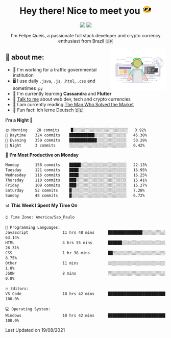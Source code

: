 
<h1 align="center">Hey there! Nice to meet you <img src="assets/sunglasses.gif" width="30"/></h1>

<p align="center">
  <a href="https://www.linkedin.com/in/fqueis"><img src="https://img.shields.io/badge/-LinkedIn-blue?style=flat&logo=Linkedin&logoColor=white" /></a>
  <a href="mailto:fqueis@gmail.com"><img src="https://img.shields.io/badge/-Gmail-c14438?style=flat&logo=Gmail&logoColor=white" /></a>
</p>

<p align="center">I'm Felipe Queis, a passionate full stack developer and crypto currency enthusiast from Brazil 🇧🇷</p>

<img width="35%" align="right" alt="fqueis" src="assets/profile.gif" /></p>

## 🤵 about me:

- 🏢 I'm working for a traffic governmental institution
- 🖥️ I use daily `.java`, `.js`, `.html`, `.css` and sometimes`.py`
- 🌱 I'm currently learning **Cassandra** and **Flutter**
- 💬 [Talk to me](https://github.com/fqueis/fqueis/discussions) about web dev, tech and crypto currencies
- 📖 I am currently reading [The Man Who Solved the Market](https://amzn.com/073521798X)
- 💭 Fun fact: ich lerne Deutsch 🇩🇪

<!--START_SECTION:waka-->
**I'm a Night 🦉** 

```text
🌞 Morning    28 commits     █░░░░░░░░░░░░░░░░░░░░░░░░   3.92% 
🌆 Daytime    324 commits    ███████████░░░░░░░░░░░░░░   45.38% 
🌃 Evening    359 commits    ████████████░░░░░░░░░░░░░   50.28% 
🌙 Night      3 commits      ░░░░░░░░░░░░░░░░░░░░░░░░░   0.42%

```
📅 **I'm Most Productive on Monday** 

```text
Monday       158 commits    █████░░░░░░░░░░░░░░░░░░░░   22.13% 
Tuesday      121 commits    ████░░░░░░░░░░░░░░░░░░░░░   16.95% 
Wednesday    116 commits    ████░░░░░░░░░░░░░░░░░░░░░   16.25% 
Thursday     110 commits    ███░░░░░░░░░░░░░░░░░░░░░░   15.41% 
Friday       109 commits    ███░░░░░░░░░░░░░░░░░░░░░░   15.27% 
Saturday     52 commits     █░░░░░░░░░░░░░░░░░░░░░░░░   7.28% 
Sunday       48 commits     █░░░░░░░░░░░░░░░░░░░░░░░░   6.72%

```


📊 **This Week I Spent My Time On** 

```text
⌚︎ Time Zone: America/Sao_Paulo

💬 Programming Languages: 
JavaScript               11 hrs 48 mins      ███████████████░░░░░░░░░░   63.14% 
HTML                     4 hrs 55 mins       ██████░░░░░░░░░░░░░░░░░░░   26.31% 
CSS                      1 hr 38 mins        ██░░░░░░░░░░░░░░░░░░░░░░░   8.75% 
Other                    11 mins             ░░░░░░░░░░░░░░░░░░░░░░░░░   1.0% 
JSON                     8 mins              ░░░░░░░░░░░░░░░░░░░░░░░░░   0.8%

🔥 Editors: 
VS Code                  18 hrs 42 mins      █████████████████████████   100.0%

💻 Operating System: 
Windows                  18 hrs 42 mins      █████████████████████████   100.0%

```


 Last Updated on 19/08/2021
<!--END_SECTION:waka-->

